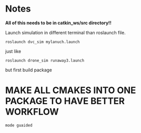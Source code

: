 # Notes 

**All of this needs to be in catkin_ws/src directory!!**

Launch simulation in different terminal than roslaunch file.

```
roslaunch dvc_sim mylanuch.launch
```

just like 

```
roslaunch drone_sim runaway3.launch
```
but first build package

# MAKE ALL CMAKES INTO ONE PACKAGE TO HAVE BETTER WORKFLOW 

```
mode guaided
```
